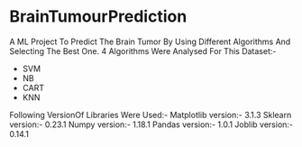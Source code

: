# BrainTumourPrediction
A ML Project To Predict The Brain Tumor By Using Different Algorithms And Selecting The Best One.
4 Algorithms Were Analysed For This Dataset:-
* SVM
* NB
* CART
* KNN


Following VersionOf Libraries Were Used:-
Matplotlib version:- 3.1.3
Sklearn version:- 0.23.1
Numpy version:- 1.18.1
Pandas version:- 1.0.1
Joblib version:- 0.14.1
